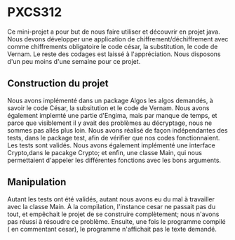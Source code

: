 # PXCS312

Ce mini-projet a pour but de nous faire utiliser et découvrir en projet java.
Nous devons développer une application de chiffrement/déchiffrement avec comme chiffrements obligatoire le code césar, la substitution, le code de Vernam.
Le reste des codages est laissé à l'appréciation.
Nous disposons d'un peu moins d'une semaine pour ce projet.

## Construction du projet

Nous avons implémenté dans un package Algos les algos demandés, à savoir le code César, la subsitution et le code de Vernam.
Nous avons également implemté une partie d'Engima, mais par manque de temps, et parce que visiblement il y avait des problèmes au décryptage, nous ne sommes pas allés plus loin.
Nous avons réalisé de façon indépendantes des tests, dans le package test, afin de vérifier que nos codes fonctionnaient. Les tests sont validés.
Nous avons également implémenté une interface Crypto,dans le pacakge Crypto; et enfin, une classe Main, qui nous permettaient d'appeler les différentes fonctions avec les bons arguments.

## Manipulation

Autant les tests ont été validés, autant nous avons eu du mal à travailler avec la classe Main. À la compilation, l'instance cesar ne passait pas du tout, et empêchait le projet de se construire complètement; nous n'avons pas réussi à résoudre ce problème.
Ensuite, une fois le programme compilé ( en commentant cesar), le programme n'affichait pas le texte demandé.
